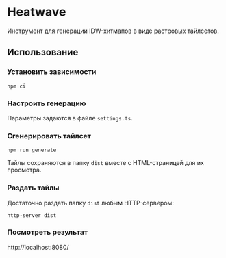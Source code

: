 # Heatwave

Инструмент для генерации IDW-хитмапов в виде растровых тайлсетов.

## Использование

### Установить зависимости

```
npm ci
```

### Настроить генерацию

Параметры задаются в файле `settings.ts`.

### Сгенерировать тайлсет

```
npm run generate
```

Тайлы сохраняются в папку `dist` вместе с HTML-страницей для их просмотра.

### Раздать тайлы

Достаточно раздать папку `dist` любым HTTP-сервером:

```
http-server dist
```

### Посмотреть результат

http://localhost:8080/
